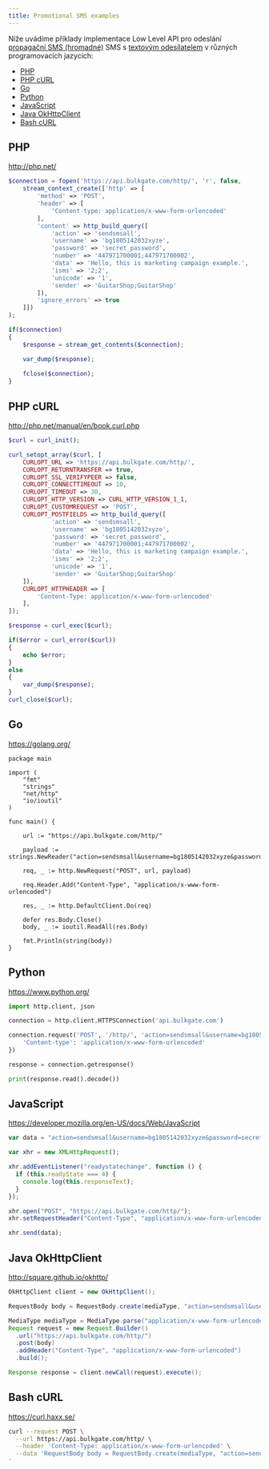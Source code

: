 ```yaml
---
title: Promotional SMS examples
---
```


Níže uvádíme příklady implementace Low Level API pro odeslání [propagační SMS (hromadné)](difference-promotional-transactional-sms.md#promotional-sms) SMS s [textovým odesílatelem](sender-type.md#text-sender-id) v různých programovacích jazycích: 
 - [PHP](#php)
 - [PHP cURL](#php-curl)
 - [Go](#go)
 - [Python](#python)
 - [JavaScript](#javascript)
 - [Java OkHttpClient](#java-okhttpclient)
 - [Bash cURL](#bash-curl)

## PHP
http://php.net/
``` php
$connection = fopen('https://api.bulkgate.com/http/', 'r', false,
    stream_context_create(['http' => [
        'method' => 'POST',
        'header' => [
            'Content-type: application/x-www-form-urlencoded'
        ],
        'content' => http_build_query([
            'action' => 'sendsmsall', 
            'username' => 'bg1805142032xyze',
            'password' => 'secret_password',
            'number' => '447971700001;447971700002',
            'data' => 'Hello, this is marketing campaign example.',
            'isms' => '2;2',
            'unicode' => '1',
            'sender' => 'GuitarShop;GuitarShop'
        ]),
        'ignore_errors' => true
    ]])
);

if($connection)
{
    $response = stream_get_contents($connection);

    var_dump($response);
    
    fclose($connection);
}
```

## PHP cURL 
http://php.net/manual/en/book.curl.php
``` php
$curl = curl_init();

curl_setopt_array($curl, [
    CURLOPT_URL => 'https://api.bulkgate.com/http/',
    CURLOPT_RETURNTRANSFER => true,
    CURLOPT_SSL_VERIFYPEER => false,
    CURLOPT_CONNECTTIMEOUT => 10,
    CURLOPT_TIMEOUT => 30,
    CURLOPT_HTTP_VERSION => CURL_HTTP_VERSION_1_1,
    CURLOPT_CUSTOMREQUEST => 'POST',
    CURLOPT_POSTFIELDS => http_build_query([
            'action' => 'sendsmsall', 
            'username' => 'bg1805142032xyze',
            'password' => 'secret_password',
            'number' => '447971700001;447971700002',
            'data' => 'Hello, this is marketing campaign example.',
            'isms' => '2;2',
            'unicode' => '1',
            'sender' => 'GuitarShop;GuitarShop'
    ]),
    CURLOPT_HTTPHEADER => [
        'Content-Type: application/x-www-form-urlencoded'
    ],
]);

$response = curl_exec($curl);

if($error = curl_error($curl))
{
    echo $error;
}
else
{
    var_dump($response);
}
curl_close($curl);
```

## Go
https://golang.org/
``` golang
package main

import (
	"fmt"
	"strings"
	"net/http"
	"io/ioutil"
)

func main() {

	url := "https://api.bulkgate.com/http/"

	payload := strings.NewReader("action=sendsmsall&username=bg1805142032xyze&password=secret_password&number=447971700001;447971700002&data=Hello+this+is+marketing+campaign+example&isms=2;2&unicode=1&sender=GuitarShop;GuitarShop")

	req, _ := http.NewRequest("POST", url, payload)

	req.Header.Add("Content-Type", "application/x-www-form-urlencoded")

	res, _ := http.DefaultClient.Do(req)

	defer res.Body.Close()
	body, _ := ioutil.ReadAll(res.Body)

	fmt.Println(string(body))
}
```

## Python
https://www.python.org/
``` Python
import http.client, json

connection = http.client.HTTPSConnection('api.bulkgate.com')

connection.request('POST', '/http/', 'action=sendsmsall&username=bg1805142032xyze&password=secret_password&number=447971700001;447971700002&data=Hello+this+is+marketing+campaign+example&isms=2;2&unicode=1&sender=GuitarShop;GuitarShop', {
    'Content-type': 'application/x-www-form-urlencoded'
})

response = connection.getresponse()

print(response.read().decode())
```

## JavaScript
https://developer.mozilla.org/en-US/docs/Web/JavaScript
``` JavaScript
var data = "action=sendsmsall&username=bg1805142032xyze&password=secret_password&number=447971700001;447971700002&data=Hello+this+is+marketing+campaign+example&isms=2;2&unicode=1&sender=GuitarShop;GuitarShop";

var xhr = new XMLHttpRequest();

xhr.addEventListener("readystatechange", function () {
  if (this.readyState === 4) {
    console.log(this.responseText);
  }
});

xhr.open("POST", "https://api.bulkgate.com/http/");
xhr.setRequestHeader("Content-Type", "application/x-www-form-urlencoded");

xhr.send(data);
```

## Java OkHttpClient
http://square.github.io/okhttp/
``` Java
OkHttpClient client = new OkHttpClient();

RequestBody body = RequestBody.create(mediaType, "action=sendsmsall&username=bg1805142032xyze&password=secret_password&number=447971700001;447971700002&data=Hello+this+is+marketing+campaign+example&isms=2;2&unicode=1&sender=GuitarShop;GuitarShop");

MediaType mediaType = MediaType.parse("application/x-www-form-urlencoded");
Request request = new Request.Builder()
  .url("https://api.bulkgate.com/http/")
  .post(body)
  .addHeader("Content-Type", "application/x-www-form-urlencoded")
  .build();

Response response = client.newCall(request).execute();
```

## Bash cURL
https://curl.haxx.se/
``` bash
curl --request POST \
  --url https://api.bulkgate.com/http/ \
  --header 'Content-Type: application/x-www-form-urlencoded' \
  --data 'RequestBody body = RequestBody.create(mediaType, "action=sendsmsall&username=bg1805142032xyze&password=secret_password&number=447971700001;447971700002&data=Hello+this+is+marketing+campaign+example&isms=2;2&unicode=1&sender=GuitarShop;GuitarShop");
'
```
